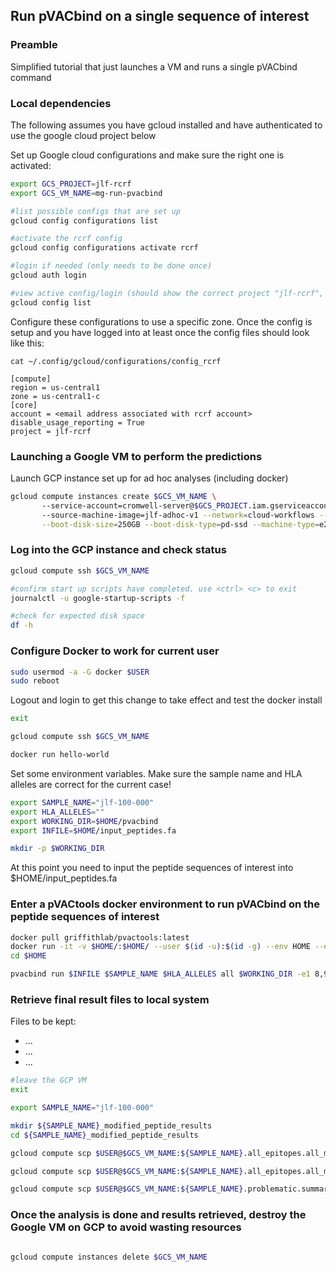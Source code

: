 ## Run pVACbind on a single sequence of interest

### Preamble
Simplified tutorial that just launches a VM and runs a single pVACbind command

### Local dependencies
The following assumes you have gcloud installed and have authenticated to use the google cloud project below

Set up Google cloud configurations and make sure the right one is activated:
```bash 
export GCS_PROJECT=jlf-rcrf
export GCS_VM_NAME=mg-run-pvacbind

#list possible configs that are set up
gcloud config configurations list

#activate the rcrf config
gcloud config configurations activate rcrf

#login if needed (only needs to be done once)
gcloud auth login 

#view active config/login (should show the correct project "jlf-rcrf", zone, and email address)
gcloud config list

```

Configure these configurations to use a specific zone. Once the config is setup and you have logged into at least once the config files should look like this:

`cat ~/.config/gcloud/configurations/config_rcrf`

```
[compute]
region = us-central1
zone = us-central1-c
[core]
account = <email address associated with rcrf account>
disable_usage_reporting = True
project = jlf-rcrf
```

### Launching a Google VM to perform the predictions
Launch GCP instance set up for ad hoc analyses (including docker)

```bash
gcloud compute instances create $GCS_VM_NAME \ 
       --service-account=cromwell-server@$GCS_PROJECT.iam.gserviceaccount.com \ 
       --source-machine-image=jlf-adhoc-v1 --network=cloud-workflows --subnet=cloud-workflows-default \
       --boot-disk-size=250GB --boot-disk-type=pd-ssd --machine-type=e2-standard-8
```

### Log into the GCP instance and check status

```bash
gcloud compute ssh $GCS_VM_NAME 

#confirm start up scripts have completed. use <ctrl> <c> to exit
journalctl -u google-startup-scripts -f

#check for expected disk space
df -h 

```

### Configure Docker to work for current user

```bash
sudo usermod -a -G docker $USER
sudo reboot

```

Logout and login to get this change to take effect and test the docker install
```bash
exit

gcloud compute ssh $GCS_VM_NAME 

docker run hello-world

```

Set some environment variables. Make sure the sample name and HLA alleles are correct for the current case!
```bash
export SAMPLE_NAME="jlf-100-000"
export HLA_ALLELES=""
export WORKING_DIR=$HOME/pvacbind
export INFILE=$HOME/input_peptides.fa

mkdir -p $WORKING_DIR
```

At this point you need to input the peptide sequences of interest into $HOME/input_peptides.fa

### Enter a pVACtools docker environment to run pVACbind on the peptide sequences of interest

```bash
docker pull griffithlab/pvactools:latest
docker run -it -v $HOME/:$HOME/ --user $(id -u):$(id -g) --env HOME --env SAMPLE_NAME --env HLA_ALLELES --env WORKING_DIR griffithlab/pvactools:latest /bin/bash
cd $HOME

pvacbind run $INFILE $SAMPLE_NAME $HLA_ALLELES all $WORKING_DIR -e1 8,9,10,11 -e2 12,13,14,15,16,17,18 --n-threads 8 --iedb-install-directory /opt/iedb/ 1>$WORKING_DIR/stdout.txt 2>$WORKING_DIR/stderr.txt
```

### Retrieve final result files to local system

Files to be kept:

- ...
- ...
- ...

```bash
#leave the GCP VM
exit

export SAMPLE_NAME="jlf-100-000"

mkdir ${SAMPLE_NAME}_modified_peptide_results
cd ${SAMPLE_NAME}_modified_peptide_results

gcloud compute scp $USER@$GCS_VM_NAME:${SAMPLE_NAME}.all_epitopes.all_modifications.tsv ${SAMPLE_NAME}.all_epitopes.all_modifications.tsv

gcloud compute scp $USER@$GCS_VM_NAME:${SAMPLE_NAME}.all_epitopes.all_modifications.problematic.tsv ${SAMPLE_NAME}.all_epitopes.all_modifications.problematic.tsv

gcloud compute scp $USER@$GCS_VM_NAME:${SAMPLE_NAME}.problematic.summary.complete.tsv ${SAMPLE_NAME}.problematic.summary.complete.tsv


```

### Once the analysis is done and results retrieved, destroy the Google VM on GCP to avoid wasting resources

```bash

gcloud compute instances delete $GCS_VM_NAME

```
